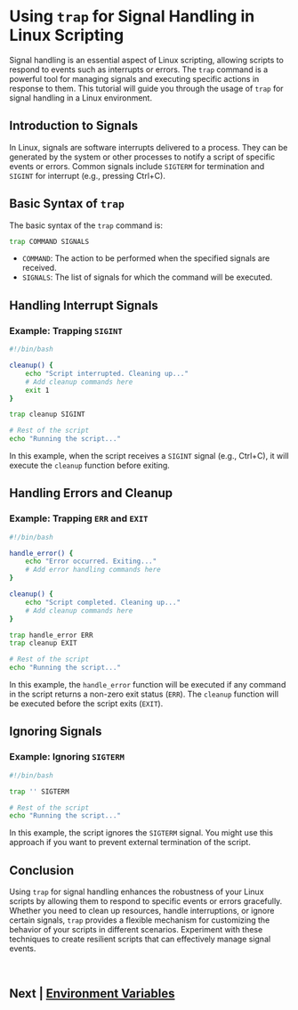 


# Using `trap` for Signal Handling in Linux Scripting

Signal handling is an essential aspect of Linux scripting, allowing scripts to respond to events such as interrupts or errors. The `trap` command is a powerful tool for managing signals and executing specific actions in response to them. This tutorial will guide you through the usage of `trap` for signal handling in a Linux environment.

## Introduction to Signals

In Linux, signals are software interrupts delivered to a process. They can be generated by the system or other processes to notify a script of specific events or errors. Common signals include `SIGTERM` for termination and `SIGINT` for interrupt (e.g., pressing Ctrl+C).

## Basic Syntax of `trap`

The basic syntax of the `trap` command is:

```bash
trap COMMAND SIGNALS
```

- `COMMAND`: The action to be performed when the specified signals are received.
- `SIGNALS`: The list of signals for which the command will be executed.

## Handling Interrupt Signals

### Example: Trapping `SIGINT`

```bash
#!/bin/bash

cleanup() {
    echo "Script interrupted. Cleaning up..."
    # Add cleanup commands here
    exit 1
}

trap cleanup SIGINT

# Rest of the script
echo "Running the script..."
```

In this example, when the script receives a `SIGINT` signal (e.g., Ctrl+C), it will execute the `cleanup` function before exiting.

## Handling Errors and Cleanup

### Example: Trapping `ERR` and `EXIT`

```bash
#!/bin/bash

handle_error() {
    echo "Error occurred. Exiting..."
    # Add error handling commands here
}

cleanup() {
    echo "Script completed. Cleaning up..."
    # Add cleanup commands here
}

trap handle_error ERR
trap cleanup EXIT

# Rest of the script
echo "Running the script..."
```

In this example, the `handle_error` function will be executed if any command in the script returns a non-zero exit status (`ERR`). The `cleanup` function will be executed before the script exits (`EXIT`).

## Ignoring Signals

### Example: Ignoring `SIGTERM`

```bash
#!/bin/bash

trap '' SIGTERM

# Rest of the script
echo "Running the script..."
```

In this example, the script ignores the `SIGTERM` signal. You might use this approach if you want to prevent external termination of the script.

## Conclusion

Using `trap` for signal handling enhances the robustness of your Linux scripts by allowing them to respond to specific events or errors gracefully. Whether you need to clean up resources, handle interruptions, or ignore certain signals, `trap` provides a flexible mechanism for customizing the behavior of your scripts in different scenarios. Experiment with these techniques to create resilient scripts that can effectively manage signal events.


<br>

## Next | [Environment Variables](https://github.com/lioneltchami/shell-scripting-tutorial/tree/main/Tutorial-Files/12.Environment-Variables)
